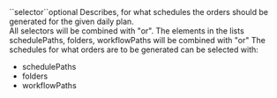 <tr>
<td>``selector``</td><td>optional</td>
<td>
Describes, for what schedules the orders should be generated for the given daily plan.<br>
All selectors will be combined with "or". The elements in the lists schedulePaths, folders, workflowPaths will be combined with "or"
The schedules for what orders are to be generated can be selected with:
<ul>
<li>
schedulePaths
</li>
<li>
folders
</li>
<li>
workflowPaths
</li>
</ul> 

</td>
<td>
</td>
<td></td>
</tr>
 